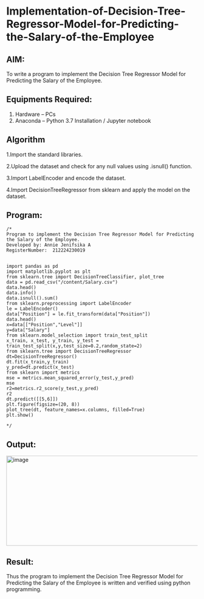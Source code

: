 # Implementation-of-Decision-Tree-Regressor-Model-for-Predicting-the-Salary-of-the-Employee

## AIM:
To write a program to implement the Decision Tree Regressor Model for Predicting the Salary of the Employee.

## Equipments Required:
1. Hardware – PCs
2. Anaconda – Python 3.7 Installation / Jupyter notebook

## Algorithm
1.Import the standard libraries.

2.Upload the dataset and check for any null values using .isnull() function.

3.Import LabelEncoder and encode the dataset.

4.Import DecisionTreeRegressor from sklearn and apply the model on the dataset.

## Program:
```
/*
Program to implement the Decision Tree Regressor Model for Predicting the Salary of the Employee.
Developed by: Annie Jenifsika A
RegisterNumber:  212224230019


import pandas as pd
import matplotlib.pyplot as plt
from sklearn.tree import DecisionTreeClassifier, plot_tree
data = pd.read_csv("/content/Salary.csv")
data.head()
data.info()
data.isnull().sum()
from sklearn.preprocessing import LabelEncoder
le = LabelEncoder()
data["Position"] = le.fit_transform(data["Position"])
data.head()
x=data[["Position","Level"]]
y=data["Salary"]
from sklearn.model_selection import train_test_split
x_train, x_test, y_train, y_test = train_test_split(x,y,test_size=0.2,random_state=2)
from sklearn.tree import DecisionTreeRegressor
dt=DecisionTreeRegressor()
dt.fit(x_train,y_train)
y_pred=dt.predict(x_test)
from sklearn import metrics
mse = metrics.mean_squared_error(y_test,y_pred)
mse
r2=metrics.r2_score(y_test,y_pred)
r2
dt.predict([[5,6]])
plt.figure(figsize=(20, 8))
plot_tree(dt, feature_names=x.columns, filled=True)
plt.show() 

*/
```

## Output:
<img width="571" height="237" alt="image" src="https://github.com/user-attachments/assets/a437f75a-f451-489f-bbcc-a7773d5f1fef" />




## Result:
Thus the program to implement the Decision Tree Regressor Model for Predicting the Salary of the Employee is written and verified using python programming.
